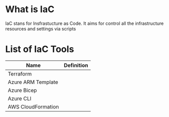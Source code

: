 # What is IaC
IaC stans for Insfrastucture as Code. It aims for control all the infrastructure resources and settings via scripts

# List of IaC Tools
| Name | Definition |
| ------ | --------- |
| Terraform | |
| Azure ARM Template | |
| Azure Bicep | |
| Azure CLI | |
| AWS CloudFormation | |


